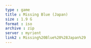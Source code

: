 ```yaml
---
type : game
title : Missing Blue (Japan)
size : 1.9 G
format : iso
archive : zip
server : myrient
link2 : Missing%20Blue%20%28Japan%29
---
```

